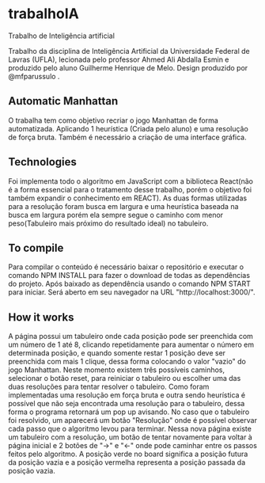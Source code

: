 # trabalhoIA

  Trabalho de Inteligência artificial 
 
  Trabalho da disciplina de Inteligência Artificial da Universidade Federal de Lavras (UFLA), lecionada pelo professor Ahmed Ali Abdalla Esmin e produzido pelo aluno Guilherme Henrique de Melo. Design produzido por @mfparussulo .
  
 ## Automatic Manhattan
  
  O trabalha tem como objetivo recriar o jogo Manhattan de forma automatizada. Aplicando 1 heurística (Criada pelo aluno) e uma resolução de força bruta. Também é necessário a criação de uma interface gráfica.
  
 ## Technologies
  
  Foi implementa todo o algoritmo em JavaScript com a biblioteca React(não é a forma essencial para o tratamento desse trabalho, porém o objetivo foi também expandir o conhecimento em REACT). As duas formas utilizadas para a resolução foram busca em largura e uma heurística baseada na busca em largura porém ela sempre segue o caminho com menor peso(Tabuleiro mais próximo do resultado ideal) no tabuleiro.
  
 ## To compile
 
  Para compilar o conteúdo é necessário baixar o repositório e executar o comando NPM INSTALL para fazer o download de todas as dependências do projeto. Após baixado as dependência usando o comando NPM START para iniciar. Será aberto em seu navegador na URL "http://localhost:3000/". 
  
 ## How it works
  
  A página possui um tabuleiro onde cada posição pode ser preenchida com um número de 1 até 8, clicando repetidamente para aumentar o número em determinada posição, e quando somente restar 1 posição deve ser preenchida com mais 1 clique, dessa forma colocando o valor "vazio" do jogo Manhattan. Neste momento existem três possíveis caminhos, selecionar o botão reset, para reiniciar o tabuleiro ou escolher uma das duas resoluções para tentar resolver o tabuleiro. Como foram implementadas uma resolução em força bruta e outra sendo heurística é possível que não seja encontrada uma resolução para o tabuleiro, dessa forma o programa retornará um pop up avisando. No caso que o tabuleiro foi resolvido, um aparecerá um botão "Resolução" onde é possível observar cada passo que o algoritmo levou para terminar. Nessa nova página existe um tabuleiro com a resolução, um botão de tentar novamente para voltar à página inicial e 2 botões de "->" e "<-" onde pode caminhar entre os passos feitos pelo algoritmo. A posição verde no board significa a posição futura da posição vazia e a posição vermelha representa a posição passada da posição vazia.

